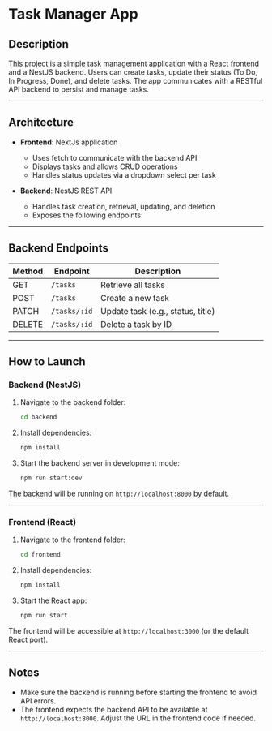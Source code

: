 
# Task Manager App

## Description

This project is a simple task management application with a React frontend and a NestJS backend.
Users can create tasks, update their status (To Do, In Progress, Done), and delete tasks.
The app communicates with a RESTful API backend to persist and manage tasks.

---

## Architecture

- **Frontend**: NextJs application
  - Uses fetch to communicate with the backend API
  - Displays tasks and allows CRUD operations
  - Handles status updates via a dropdown select per task

- **Backend**: NestJS REST API
  - Handles task creation, retrieval, updating, and deletion
  - Exposes the following endpoints:

---

## Backend Endpoints

| Method | Endpoint      | Description                             |
|--------|---------------|-------------------------------------|
| GET    | `/tasks`      | Retrieve all tasks                   |
| POST   | `/tasks`      | Create a new task                   |
| PATCH  | `/tasks/:id`  | Update task (e.g., status, title)   |
| DELETE | `/tasks/:id`  | Delete a task by ID                 |

---

## How to Launch

### Backend (NestJS)

1. Navigate to the backend folder:
   ```bash
   cd backend
   ```

2. Install dependencies:
   ```bash
   npm install
   ```

3. Start the backend server in development mode:
   ```bash
   npm run start:dev
   ```

The backend will be running on `http://localhost:8000` by default.

---

### Frontend (React)

1. Navigate to the frontend folder:
   ```bash
   cd frontend
   ```

2. Install dependencies:
   ```bash
   npm install
   ```

3. Start the React app:
   ```bash
   npm run start
   ```

The frontend will be accessible at `http://localhost:3000` (or the default React port).

---

## Notes

- Make sure the backend is running before starting the frontend to avoid API errors.
- The frontend expects the backend API to be available at `http://localhost:8000`. Adjust the URL in the frontend code if needed.
